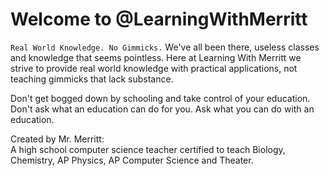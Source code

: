 # Welcome to @LearningWithMerritt

`Real World Knowledge. No Gimmicks.` 
We've all been there, useless classes and knowledge that seems pointless.  Here at Learning With Merritt we strive to provide real world knowledge with practical applications, not teaching gimmicks that lack substance. 

Don't get bogged down by schooling and take control of your education. Don't ask what an education can do for you. Ask what you can do with an education.

Created by Mr. Merritt:  
A high school computer science teacher certified to teach Biology, Chemistry, AP Physics, AP Computer Science and Theater. 

<!---
LearningWithMerritt/LearningWithMerritt is a ✨ special ✨ repository because its `README.md` (this file) appears on your GitHub profile.
You can click the Preview link to take a look at your changes.
--->
